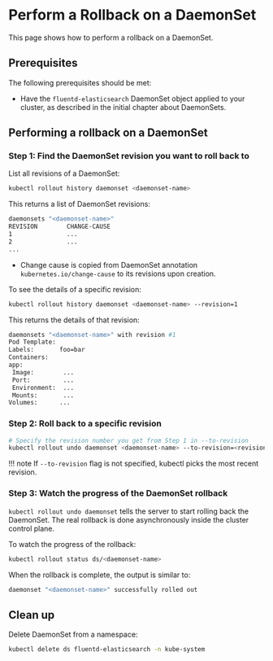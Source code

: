 # Perform a Rollback on a DaemonSet

This page shows how to perform a rollback on a DaemonSet.

## Prerequisites

The following prerequisites should be met:

- Have the `fluentd-elasticsearch` DaemonSet object applied to your cluster, as described in the initial chapter about DaemonSets.

## Performing a rollback on a DaemonSet

### Step 1: Find the DaemonSet revision you want to roll back to

List all revisions of a DaemonSet:

```bash
kubectl rollout history daemonset <daemonset-name>
```

This returns a list of DaemonSet revisions:

```bash
daemonsets "<daemonset-name>"
REVISION        CHANGE-CAUSE
1               ...
2               ...
...
```

- Change cause is copied from DaemonSet annotation `kubernetes.io/change-cause` to its revisions upon creation.

To see the details of a specific revision:

```bash
kubectl rollout history daemonset <daemonset-name> --revision=1
```

This returns the details of that revision:

```bash
daemonsets "<daemonset-name>" with revision #1
Pod Template:
Labels:       foo=bar
Containers:
app:
 Image:        ...
 Port:         ...
 Environment:  ...
 Mounts:       ...
Volumes:      ...
```

### Step 2: Roll back to a specific revision

```bash
# Specify the revision number you get from Step 1 in --to-revision
kubectl rollout undo daemonset <daemonset-name> --to-revision=<revision>
```

!!! note
    If `--to-revision` flag is not specified, kubectl picks the most recent revision.

### Step 3: Watch the progress of the DaemonSet rollback

`kubectl rollout undo daemonset` tells the server to start rolling back the DaemonSet. The real rollback is done asynchronously inside the cluster control plane.

To watch the progress of the rollback:

```bash
kubectl rollout status ds/<daemonset-name>
```

When the rollback is complete, the output is similar to:

```bash
daemonset "<daemonset-name>" successfully rolled out
```

## Clean up

Delete DaemonSet from a namespace:

```bash
kubectl delete ds fluentd-elasticsearch -n kube-system
```
